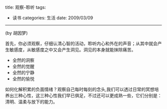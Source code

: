 title: 观察-聆听
tags:
  - 读书
categories: 生活
date: 2009/03/09
---

(by  胡因梦)

  首先，你必须观察，仔细认清心智的活动，聆听内心和外在的声音；从其中就会产生敏感度，从敏感度之中又会产生洞见。洞见的本身就能抹除痛苦。
* 全然的洞察
* 全然的觉醒
* 全然的宁静
* 全然的愉悦

如何化解积累的负面情绪？观察自己每时每刻的念头,我们可以透过日常的冥想培养出三种心性，这三种心性我们早已俱足，不过还可以更成熟一些，它们分别是：清明、温柔与放下的能力。
